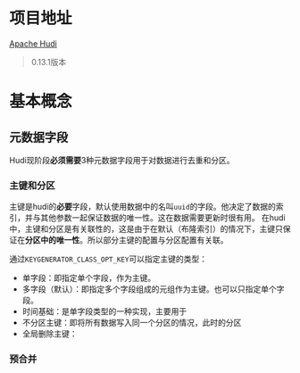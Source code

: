# 项目地址
[Apache Hudi](https://hudi.apache.org/cn/)
> 0.13.1版本

# 基本概念
## 元数据字段
Hudi现阶段**必须需要**3种元数据字段用于对数据进行去重和分区。
### 主键和分区
主键是hudi的**必要**字段，默认使用数据中的名叫`uuid`的字段。他决定了数据的索引，并与其他参数一起保证数据的唯一性。这在数据需要更新时很有用。
在hudi中，主键和分区是有关联性的，这是由于在默认（布隆索引）的情况下，主键只保证在**分区中的唯一性**。所以部分主键的配置与分区配置有关联。

通过`KEYGENERATOR_CLASS_OPT_KEY`可以指定主键的类型：
- 单字段：即指定单个字段，作为主键。
- 多字段（默认）：即指定多个字段组成的元组作为主键。也可以只指定单个字段。
- 时间基础：是单字段类型的一种实现，主要用于
- 不分区主键：即将所有数据写入同一个分区的情况，此时的分区
- 全局删除主键：


### 预合并
